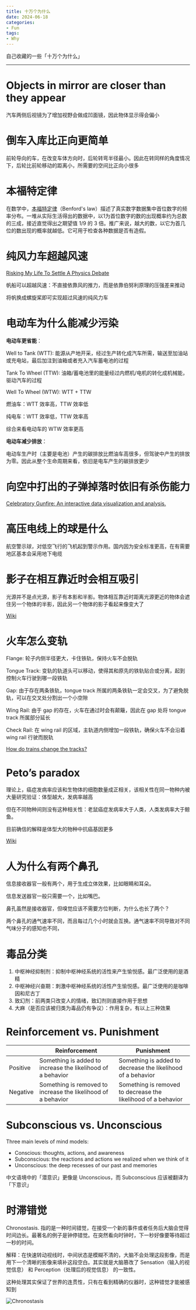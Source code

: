 ```yaml
---
title: 十万个为什么
date: 2024-06-18
categories:
- Fun
tags:
- Why
---
```



自己收藏的一些「十万个为什么」

<!--more-->

---

# Objects in mirror are closer than they appear

汽车两侧后视镜为了增加视野会做成凹面镜，因此物体显示得会偏小

# 倒车入库比正向更简单

前轮导向的车，在改变车体方向时，后轮转弯半径最小。因此在转同样的角度情况下，后轮比前轮移动的距离小，所需要的空间比正向小很多

# 本福特定律

在数学中，[本福特定律](https://zh.wikipedia.org/zh-cn/本福特定律)（Benford's law）描述了真实数字数据集中首位数字的频率分布。一堆从实际生活得出的数据中，以1为首位数字的数的出现概率约为总数的三成，接近直觉得出之期望值 1/9 的 3 倍。推广来说，越大的数，以它为首几位的数出现的概率就越低。它可用于检查各种数据是否有造假。

# 纯风力车超越风速

[Risking My Life To Settle A Physics Debate](https://youtu.be/jyQwgBAaBag)

帆船可以超越风速：不直接依靠风的推力，而是依靠伯努利原理的压强差来推动

将帆换成螺旋桨即可实现超过风速的纯风力车

# 电动车为什么能减少污染

**电动车更省能**：

Well to Tank (WTT): 能源从产地开采，经过生产转化成汽车所需，输送至加油站或充电站，最后加注到油箱或者充入汽车蓄电池的过程

Tank To Wheel (TTW): 油箱/蓄电池里的能量经过内燃机/电机的转化成机械能，驱动汽车的过程

Well To Wheel (WTW): WTT + TTW

燃油车：WTT 效率高，TTW 效率低

纯电车：WTT 效率低，TTW 效率高

综合来看电动车的 WTW 效率更高

**电动车减少排放**：

电动车生产时（主要是电池）产生的碳排放比燃油车高很多，但驾驶中产生的排放为零。因此从整个生命周期来看，依旧是电车产生的碳排放更少

# 向空中打出的子弹掉落时依旧有杀伤能力

[Celebratory Gunfire: An interactive data visualization and analysis.](https://www.1point21interactive.com/celebratory-gunfire/)

# 高压电线上的球是什么

航空警示球，对低空飞行的飞机起到警示作用。国内因为安全标准更高，在有需要地区基本会采用地下电缆

# 影子在相互靠近时会相互吸引

光源并不是点光源，影子有本影和半影。物体相互靠近时距离光源更近的物体会遮住另一个物体的半影，因此另一个物体的影子看起来像变大了

[Wiki](https://en.wikipedia.org/wiki/Shadow_blister_effect)

# 火车怎么变轨

Flange: 轮子内侧半径更大，卡住铁轨，保持火车不会脱轨

Tongue Track: 变轨的轨道头可以移动，使得其和原先的铁轨贴合或分离，起到控制火车行驶到哪一段铁轨

Gap: 由于存在两条铁轨，tongue track 所属的两条铁轨一定会交叉，为了避免脱轨，可以在交叉处分割出一个小空隙

Wing Rail: 由于 gap 的存在，火车在通过时会有颠簸，因此在 gap 处将 tongue track 所属部分延长

Check Rail: 在 wing rail 的区域，主轨道内侧增加一段铁轨，确保火车不会沿着 wing rail 行驶而脱轨

[How do trains change the tracks?](https://youtu.be/_M6vhDvmtrI)

# Peto’s paradox

理论上，癌症发病率应该和生物体的细胞数量成正相关，该相关性在同一物种内被大量研究验证：体型越大，发病率越高

但在不同物种间则没有这种相关性：老鼠癌症发病率大于人类，人类发病率大于鲸鱼。

目前确信的解释是体型大的物种中抗癌基因更多

[Wiki](https://en.wikipedia.org/wiki/Peto's_paradox)

# 人为什么有两个鼻孔

信息接收器官一般有两个，用于生成立体效果，比如眼睛和耳朵。

信息发送器官一般只需要一个，比如嘴巴。

鼻孔虽然是接收器官，但嗅觉应该不需要方位判断，为什么也长了两个？

两个鼻孔的通气速率不同，而且每过几个小时就会互换。通气速率不同导致对不同气味分子的感知也不同，

# 毒品分类

1. 中枢神经抑制剂：抑制中枢神经系统的活性来产生愉悦感。最广泛使用的是酒精
2. 中枢神经兴奋期：刺激中枢神经系统的活性产生愉悦感。最广泛使用的是咖啡因和尼古丁
3. 致幻剂：前两类只改变人的情绪，致幻剂则直接作用于思想
4. 大麻（是否应该被归类为毒品仍有争议）：作用复杂，有以上三种效果

# Reinforcement vs. Punishment

|          | Reinforcement                                                | Punishment                                                   |
| -------- | ------------------------------------------------------------ | ------------------------------------------------------------ |
| Positive | Something is added to increase the likelihood of a behavior  | Something is added to decrease the likelihood of a behavior  |
| Negative | Something is removed to increase the likelihood of a behavior | Something is removed to decrease the likelihood of a behavior |

# Subconscious vs. Unconscious

Three main levels of mind models:

- Conscious: thoughts, actions, and awareness
- Subconscious: the reactions and actions we realized when we think of it
- Unconscious: the deep recesses of our past and memories

中文语境中的「潜意识」更像是 Unconscious，而 Subconscious 应该被翻译为「下意识」

# 时滞错觉

Chronostasis. 指的是一种时间错觉，在接受一个新的事件或者任务后大脑会觉得时间边长。最著名的例子是钟停错觉。在突然看向时钟时，下一秒好像要等待超过一秒的时间。

解释：在快速转动视线时，中间状态是模糊不清的，大脑不会处理这段影像，而是用下一个清晰的影像来填补这段空白。其实就是大脑篡改了 Sensation（输入的视觉信息） 和 Perception（处理后的视觉信息） 的一致性。

这种处理其实保证了世界的连贯性，只有在看到精确的仪器时，这种错觉才能被感知到

![Chronostasis](https://upload.wikimedia.org/wikipedia/commons/thumb/b/b2/ChronostasisTimeline.gif/500px-ChronostasisTimeline.gif)
